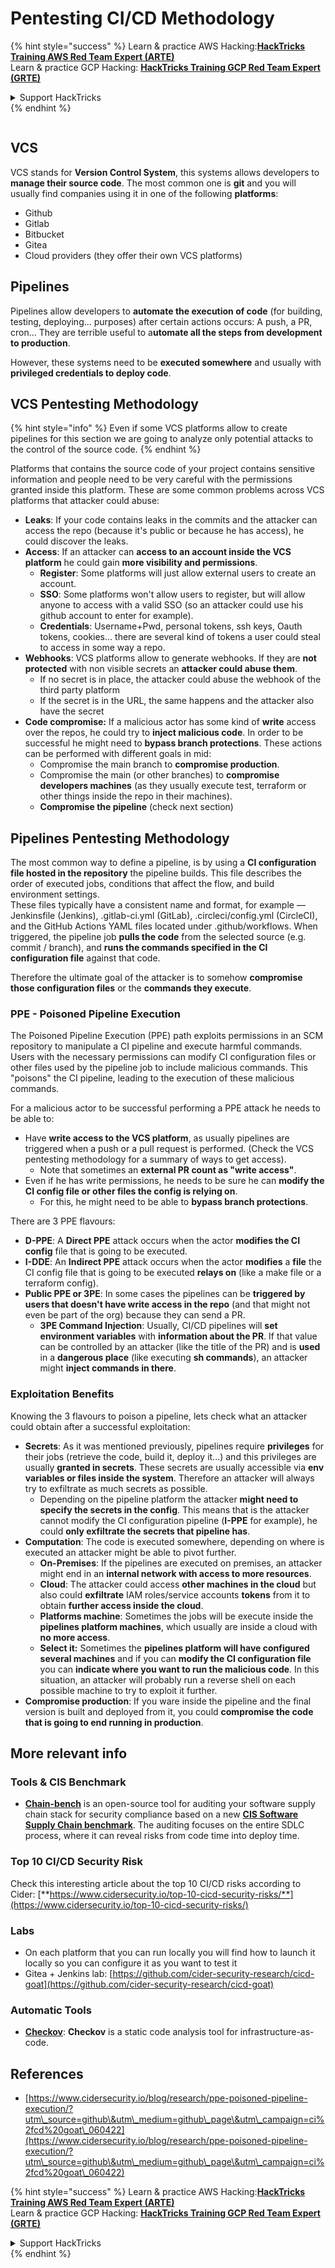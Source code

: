 # Pentesting CI/CD Methodology

{% hint style="success" %}
Learn & practice AWS Hacking:<img src="/.gitbook/assets/image.png" alt="" data-size="line">[**HackTricks Training AWS Red Team Expert (ARTE)**](https://training.hacktricks.xyz/courses/arte)<img src="/.gitbook/assets/image.png" alt="" data-size="line">\
Learn & practice GCP Hacking: <img src="/.gitbook/assets/image (2).png" alt="" data-size="line">[**HackTricks Training GCP Red Team Expert (GRTE)**<img src="/.gitbook/assets/image (2).png" alt="" data-size="line">](https://training.hacktricks.xyz/courses/grte)

<details>

<summary>Support HackTricks</summary>

* Check the [**subscription plans**](https://github.com/sponsors/carlospolop)!
* **Join the** 💬 [**Discord group**](https://discord.gg/hRep4RUj7f) or the [**telegram group**](https://t.me/peass) or **follow** us on **Twitter** 🐦 [**@hacktricks\_live**](https://twitter.com/hacktricks\_live)**.**
* **Share hacking tricks by submitting PRs to the** [**HackTricks**](https://github.com/carlospolop/hacktricks) and [**HackTricks Cloud**](https://github.com/carlospolop/hacktricks-cloud) github repos.

</details>
{% endhint %}

<figure><img src="../.gitbook/assets/CLOUD-logo-letters.svg" alt=""><figcaption></figcaption></figure>

## VCS

VCS stands for **Version Control System**, this systems allows developers to **manage their source code**. The most common one is **git** and you will usually find companies using it in one of the following **platforms**:

* Github
* Gitlab
* Bitbucket
* Gitea
* Cloud providers (they offer their own VCS platforms)

## Pipelines

Pipelines allow developers to **automate the execution of code** (for building, testing, deploying... purposes) after certain actions occurs: A push, a PR, cron... They are terrible useful to a**utomate all the steps from development to production**.

However, these systems need to be **executed somewhere** and usually with **privileged credentials to deploy code**.

## VCS Pentesting Methodology

{% hint style="info" %}
Even if some VCS platforms allow to create pipelines for this section we are going to analyze only potential attacks to the control of the source code.
{% endhint %}

Platforms that contains the source code of your project contains sensitive information and people need to be very careful with the permissions granted inside this platform. These are some common problems across VCS platforms that attacker could abuse:

* **Leaks**: If your code contains leaks in the commits and the attacker can access the repo (because it's public or because he has access), he could discover the leaks.
* **Access**: If an attacker can **access to an account inside the VCS platform** he could gain **more visibility and permissions**.
  * **Register**: Some platforms will just allow external users to create an account.
  * **SSO**: Some platforms won't allow users to register, but will allow anyone to access with a valid SSO (so an attacker could use his github account to enter for example).
  * **Credentials**: Username+Pwd, personal tokens, ssh keys, Oauth tokens, cookies... there are several kind of tokens a user could steal to access in some way a repo.
* **Webhooks**: VCS platforms allow to generate webhooks. If they are **not protected** with non visible secrets an **attacker could abuse them**.
  * If no secret is in place, the attacker could abuse the webhook of the third party platform
  * If the secret is in the URL, the same happens and the attacker also have the secret
* **Code compromise:** If a malicious actor has some kind of **write** access over the repos, he could try to **inject malicious code**. In order to be successful he might need to **bypass branch protections**. These actions can be performed with different goals in mid:
  * Compromise the main branch to **compromise production**.
  * Compromise the main (or other branches) to **compromise developers machines** (as they usually execute test, terraform or other things inside the repo in their machines).
  * **Compromise the pipeline** (check next section)

## Pipelines Pentesting Methodology

The most common way to define a pipeline, is by using a **CI configuration file hosted in the repository** the pipeline builds. This file describes the order of executed jobs, conditions that affect the flow, and build environment settings.\
These files typically have a consistent name and format, for example — Jenkinsfile (Jenkins), .gitlab-ci.yml (GitLab), .circleci/config.yml (CircleCI), and the GitHub Actions YAML files located under .github/workflows. When triggered, the pipeline job **pulls the code** from the selected source (e.g. commit / branch), and **runs the commands specified in the CI configuration file** against that code.

Therefore the ultimate goal of the attacker is to somehow **compromise those configuration files** or the **commands they execute**.

### PPE - Poisoned Pipeline Execution

The Poisoned Pipeline Execution (PPE) path exploits permissions in an SCM repository to manipulate a CI pipeline and execute harmful commands. Users with the necessary permissions can modify CI configuration files or other files used by the pipeline job to include malicious commands. This "poisons" the CI pipeline, leading to the execution of these malicious commands.

For a malicious actor to be successful performing a PPE attack he needs to be able to:

* Have **write access to the VCS platform**, as usually pipelines are triggered when a push or a pull request is performed. (Check the VCS pentesting methodology for a summary of ways to get access).
  * Note that sometimes an **external PR count as "write access"**.
* Even if he has write permissions, he needs to be sure he can **modify the CI config file or other files the config is relying on**.
  * For this, he might need to be able to **bypass branch protections**.

There are 3 PPE flavours:

* **D-PPE**: A **Direct PPE** attack occurs when the actor **modifies the CI config** file that is going to be executed.
* **I-DDE**: An **Indirect PPE** attack occurs when the actor **modifies** a **file** the CI config file that is going to be executed **relays on** (like a make file or a terraform config).
* **Public PPE or 3PE**: In some cases the pipelines can be **triggered by users that doesn't have write access in the repo** (and that might not even be part of the org) because they can send a PR.
  * **3PE Command Injection**: Usually, CI/CD pipelines will **set environment variables** with **information about the PR**. If that value can be controlled by an attacker (like the title of the PR) and is **used** in a **dangerous place** (like executing **sh commands**), an attacker might **inject commands in there**.

### Exploitation Benefits

Knowing the 3 flavours to poison a pipeline, lets check what an attacker could obtain after a successful exploitation:

* **Secrets**: As it was mentioned previously, pipelines require **privileges** for their jobs (retrieve the code, build it, deploy it...) and this privileges are usually **granted in secrets**. These secrets are usually accessible via **env variables or files inside the system**. Therefore an attacker will always try to exfiltrate as much secrets as possible.
  * Depending on the pipeline platform the attacker **might need to specify the secrets in the config**. This means that is the attacker cannot modify the CI configuration pipeline (**I-PPE** for example), he could **only exfiltrate the secrets that pipeline has**.
* **Computation**: The code is executed somewhere, depending on where is executed an attacker might be able to pivot further.
  * **On-Premises**: If the pipelines are executed on premises, an attacker might end in an **internal network with access to more resources**.
  * **Cloud**: The attacker could access **other machines in the cloud** but also could **exfiltrate** IAM roles/service accounts **tokens** from it to obtain **further access inside the cloud**.
  * **Platforms machine**: Sometimes the jobs will be execute inside the **pipelines platform machines**, which usually are inside a cloud with **no more access**.
  * **Select it:** Sometimes the **pipelines platform will have configured several machines** and if you can **modify the CI configuration file** you can **indicate where you want to run the malicious code**. In this situation, an attacker will probably run a reverse shell on each possible machine to try to exploit it further.
* **Compromise production**: If you ware inside the pipeline and the final version is built and deployed from it, you could **compromise the code that is going to end running in production**.

## More relevant info

### Tools & CIS Benchmark

* [**Chain-bench**](https://github.com/aquasecurity/chain-bench) is an open-source tool for auditing your software supply chain stack for security compliance based on a new [**CIS Software Supply Chain benchmark**](https://github.com/aquasecurity/chain-bench/blob/main/docs/CIS-Software-Supply-Chain-Security-Guide-v1.0.pdf). The auditing focuses on the entire SDLC process, where it can reveal risks from code time into deploy time.

### Top 10 CI/CD Security Risk

Check this interesting article about the top 10 CI/CD risks according to Cider: [**https://www.cidersecurity.io/top-10-cicd-security-risks/**](https://www.cidersecurity.io/top-10-cicd-security-risks/)

### Labs

* On each platform that you can run locally you will find how to launch it locally so you can configure it as you want to test it
* Gitea + Jenkins lab: [https://github.com/cider-security-research/cicd-goat](https://github.com/cider-security-research/cicd-goat)

### Automatic Tools

* [**Checkov**](https://github.com/bridgecrewio/checkov): **Checkov** is a static code analysis tool for infrastructure-as-code.

## References

* [https://www.cidersecurity.io/blog/research/ppe-poisoned-pipeline-execution/?utm\_source=github\&utm\_medium=github\_page\&utm\_campaign=ci%2fcd%20goat\_060422](https://www.cidersecurity.io/blog/research/ppe-poisoned-pipeline-execution/?utm\_source=github\&utm\_medium=github\_page\&utm\_campaign=ci%2fcd%20goat\_060422)

{% hint style="success" %}
Learn & practice AWS Hacking:<img src="/.gitbook/assets/image.png" alt="" data-size="line">[**HackTricks Training AWS Red Team Expert (ARTE)**](https://training.hacktricks.xyz/courses/arte)<img src="/.gitbook/assets/image.png" alt="" data-size="line">\
Learn & practice GCP Hacking: <img src="/.gitbook/assets/image (2).png" alt="" data-size="line">[**HackTricks Training GCP Red Team Expert (GRTE)**<img src="/.gitbook/assets/image (2).png" alt="" data-size="line">](https://training.hacktricks.xyz/courses/grte)

<details>

<summary>Support HackTricks</summary>

* Check the [**subscription plans**](https://github.com/sponsors/carlospolop)!
* **Join the** 💬 [**Discord group**](https://discord.gg/hRep4RUj7f) or the [**telegram group**](https://t.me/peass) or **follow** us on **Twitter** 🐦 [**@hacktricks\_live**](https://twitter.com/hacktricks\_live)**.**
* **Share hacking tricks by submitting PRs to the** [**HackTricks**](https://github.com/carlospolop/hacktricks) and [**HackTricks Cloud**](https://github.com/carlospolop/hacktricks-cloud) github repos.

</details>
{% endhint %}
